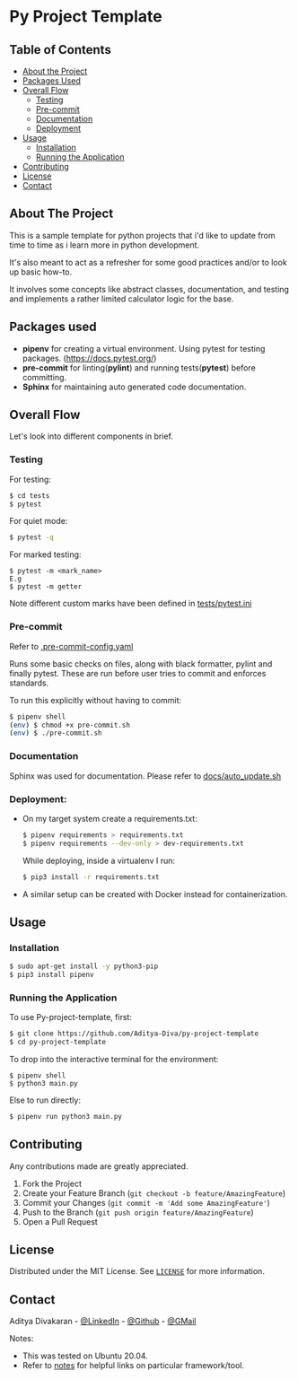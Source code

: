 # Py Project Template

## Table of Contents

- [About the Project](#about-the-project)
- [Packages Used](#packages-used)
- [Overall Flow](#overall-flow)
  - [Testing](#testing)
  - [Pre-commit](#pre-commit)
  - [Documentation](#documentation)
  - [Deployment](#deployment)
- [Usage](#usage)
  - [Installation](#installation)
  - [Running the Application](#running-the-application)
- [Contributing](#contributing)
- [License](#license)
- [Contact](#contact)

## About The Project

This is a sample template for python projects that i'd like to update from time to time as i learn more in python development.

It's also meant to act as a refresher for some good practices and/or to look up basic how-to.

It involves some concepts like abstract classes, documentation, and testing and implements a rather limited calculator logic for the base.

## Packages used

- **pipenv** for creating a virtual environment.
  Using pytest for testing packages. (https://docs.pytest.org/)
- **pre-commit** for linting(**pylint**) and running tests(**pytest**) before committing.
- **Sphinx** for maintaining auto generated code documentation.

## Overall Flow

Let's look into different components in brief.

### Testing

For testing:

```sh
$ cd tests
$ pytest
```

For quiet mode:

```sh
$ pytest -q
```

For marked testing:

```
$ pytest -m <mark_name>
E.g
$ pytest -m getter
```

Note different custom marks have been defined in [tests/pytest.ini](tests/pytest.ini)

### Pre-commit

Refer to [.pre-commit-config.yaml](.pre-commit-config.yaml)

Runs some basic checks on files, along with black formatter, pylint and finally pytest. These are run before user tries to commit and enforces standards.

To run this explicitly without having to commit:

```sh
$ pipenv shell
(env) $ chmod +x pre-commit.sh
(env) $ ./pre-commit.sh
```

### Documentation

Sphinx was used for documentation. Please refer to [docs/auto_update.sh](docs/auto_update.sh)

### Deployment:

- On my target system create a requirements.txt:

  ```sh
  $ pipenv requirements > requirements.txt
  $ pipenv requirements --dev-only > dev-requirements.txt
  ```

  While deploying, inside a virtualenv I run:

  ```sh
  $ pip3 install -r requirements.txt
  ```

- A similar setup can be created with Docker instead for containerization.

## Usage

### Installation

```sh
$ sudo apt-get install -y python3-pip
$ pip3 install pipenv
```

### Running the Application

To use Py-project-template, first:

```sh
$ git clone https://github.com/Aditya-Diva/py-project-template
$ cd py-project-template
```

To drop into the interactive terminal for the environment:

```
$ pipenv shell
$ python3 main.py
```

Else to run directly:

```sh
$ pipenv run python3 main.py
```

## Contributing

Any contributions made are greatly appreciated.

1. Fork the Project
2. Create your Feature Branch (`git checkout -b feature/AmazingFeature`)
3. Commit your Changes (`git commit -m 'Add some AmazingFeature'`)
4. Push to the Branch (`git push origin feature/AmazingFeature`)
5. Open a Pull Request

## License

Distributed under the MIT License. See [`LICENSE`](LICENSE) for more information.

## Contact

Aditya Divakaran - [@LinkedIn](https://www.linkedin.com/in/aditya-divakaran/) - [@Github](https://github.com/Aditya-Diva) - [@GMail](adi.develops@gmail.com)

Notes:

- This was tested on Ubuntu 20.04.
- Refer to [notes](notes.txt) for helpful links on particular framework/tool.
